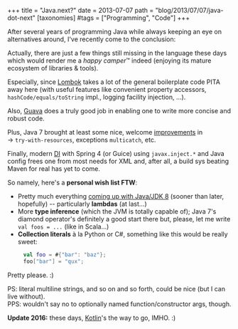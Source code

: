 +++
title = "Java.next?"
date = 2013-07-07
path = "blog/2013/07/07/java-dot-next"
[taxonomies]
#tags = ["Programming", "Code"]
+++

After several years of programming Java while always keeping an eye on alternatives around, I've recently come to the conclusion:

Actually, there are just a few things still missing in the language these days which would render me a *happy camper*&#8482; indeed (enjoying its mature ecosystem of libraries & tools).

Especially, since [Lombok](https://projectlombok.org/) takes a lot of the general boilerplate code PITA away here (with useful features like convenient property accessors, `hashCode/equals/toString` impl., logging facility injection, ...).

Also, [Guava](https://code.google.com/p/guava-libraries/wiki/GuavaExplained) does a truly good job in enabling one to write more concise and robust code.

Plus, Java 7 brought at least some nice, welcome [improvements](https://www.oracle.com/technetwork/java/javase/jdk7-relnotes-418459.html#changes) in<br>
&rarr; `try-with-resources`, exceptions `multicatch`, etc.

Finally, modern [DI](https://www.martinfowler.com/articles/injection.html#FormsOfDependencyInjection) with Spring 4 (or Guice) using `javax.inject.*` and Java config frees one from most needs for XML and, after all, a build sys beating Maven for real has yet to come.

So namely, here's a **personal wish list FTW**:

 * Pretty much everything [coming up with Java/JDK 8](https://www.techempower.com/blog/2013/03/26/everything-about-java-8/) (sooner than later, hopefully) -- particularly **lambdas** (at last...)
 * More **type inference** (which the JVM is totally capable of); Java 7's diamond operator's definitely a good start there but, please, let me write `val foos = ...` (like in Scala...)
 * **Collection literals** à la Python or C#, something like this would be really sweet:

```kotlin
     val foo = #{"bar": "baz"};
     foo["bar"] = "qux";
```

Pretty please. :)

PS: literal multiline strings, and so on and so forth, could be nice (but I can live without).<br>
PPS: wouldn't say no to optionally named function/constructor args, though.

**Update 2016:** these days, [Kotlin](https://kotlinlang.org/)'s the way to go, IMHO. :)
